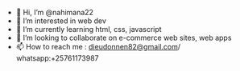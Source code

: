 - 👋 Hi, I’m @nahimana22
- 👀 I’m interested in web dev
- 🌱 I’m currently learning html, css, javascript
- 💞️ I’m looking to collaborate on e-commerce web sites, web apps
- 📫 How to reach me : dieudonnen82@gmail.com/ whatsapp:+25761173987

<!---
nahimana22/nahimana22 is a ✨ special ✨ repository because its `README.md` (this file) appears on your GitHub profile.
You can click the Preview link to take a look at your changes.
--->

